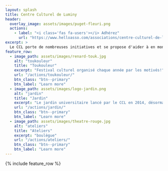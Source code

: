 ```yaml
---
layout: splash
title: Centre Culturel de Luminy
header:
  overlay_image: assets/images/puget-fleuri.png
  actions:
    - label: "<i class='fas fa-users'></i> Adhérez"
      url: "https://www.helloasso.com/associations/centre-culturel-de-luminy/adhesions/adhesions-centre-culturel-de-luminy-ccl"
excerpt: >
  Le CCL porte de nombreuses initiatives et se propose d'aider à en monter de nouvelles ! Son but : remettre les notions de créativité, de connaissance, de collectivité, de partage et d'entraide au coeur de la vie de notre campus universitaire en proposant à toutes les bonnes volontés de participer à construire leur lieu d'étude, de travail ou encore de vie.
feature_row:
  - image_path: assets/images/renard-touk.jpg
    alt: "toukouleur"
    title: "Toukouleur"
    excerpt: "Festival culturel organisé chaque année par les motivés!"
    url: "/actions/toukouleur/"
    btn_class: "btn--primary"
    btn_label: "Learn more"
  - image_path: assets/images/logo-jardin.png
    alt: "jardin"
    title: "Jardin"
    excerpt: "Le jardin universitaire lancé par le CCL en 2014, désormais indépendant"
    url: "/actions/jardin/"
    btn_class: "btn--primary"
    btn_label: "Learn more"
  - image_path: assets/images/theatre-rouge.jpg
    alt: "ateliers"
    title: "Ateliers"
    excerpt: "boulègue"
    url: "/actions/ateliers/"
    btn_class: "btn--primary"
    btn_label: "Learn more"
---
```


{% include feature_row %}
